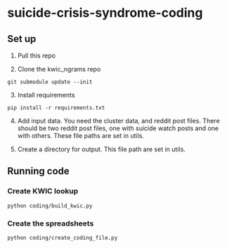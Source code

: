# suicide-crisis-syndrome-coding

## Set up
1. Pull this repo
   
2. Clone the kwic_ngrams repo
```
git submodule update --init
```

3. Install requirements
```
pip install -r requirements.txt
```

4. Add input data.  You need the cluster data, and reddit post files.  There should be two reddit post files,
   one with suicide watch posts and one with others.  These file paths are set in utils.
   
5. Create a directory for output.  This file path are set in utils.

## Running code

### Create KWIC lookup
```
python coding/build_kwic.py
```

### Create the spreadsheets
```
python coding/create_coding_file.py
```